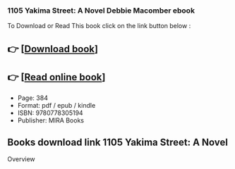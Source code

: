 ### 1105 Yakima Street: A Novel Debbie Macomber ebook

To Download or Read This book click on the link button below :

## 👉  [**[Download book](http://ebooksharez.info/download.php?group=book&from=github.com&id=717299&lnk=1061 "Download book")**]

## 👉  [**[Read online book](http://ebooksharez.info/download.php?group=book&from=github.com&id=717299&lnk=1061 "Read online book")**]


* Page: 384
* Format: pdf / epub / kindle
* ISBN: 9780778305194
* Publisher: MIRA Books



## Books download link 1105 Yakima Street: A Novel


Overview




